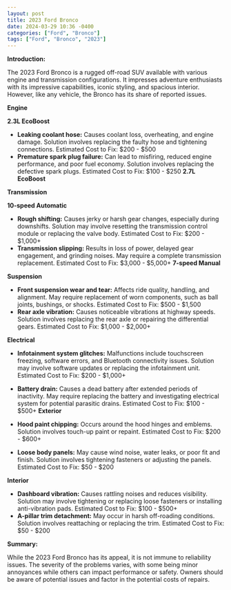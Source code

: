 ```yaml
---
layout: post
title: 2023 Ford Bronco
date: 2024-03-29 10:36 -0400
categories: ["Ford", "Bronco"]
tags: ["Ford", "Bronco", "2023"]
---
```

**Introduction:**

The 2023 Ford Bronco is a rugged off-road SUV available with various engine and transmission configurations. It impresses adventure enthusiasts with its impressive capabilities, iconic styling, and spacious interior. However, like any vehicle, the Bronco has its share of reported issues.

**Engine**

**2.3L EcoBoost**
* **Leaking coolant hose:** Causes coolant loss, overheating, and engine damage. Solution involves replacing the faulty hose and tightening connections. Estimated Cost to Fix: $200 - $500
* **Premature spark plug failure:** Can lead to misfiring, reduced engine performance, and poor fuel economy. Solution involves replacing the defective spark plugs. Estimated Cost to Fix: $100 - $250
**2.7L EcoBoost**

**Transmission**

**10-speed Automatic**
* **Rough shifting:** Causes jerky or harsh gear changes, especially during downshifts. Solution may involve resetting the transmission control module or replacing the valve body. Estimated Cost to Fix: $200 - $1,000+
* **Transmission slipping:** Results in loss of power, delayed gear engagement, and grinding noises. May require a complete transmission replacement. Estimated Cost to Fix: $3,000 - $5,000+
**7-speed Manual**

**Suspension**

* **Front suspension wear and tear:** Affects ride quality, handling, and alignment. May require replacement of worn components, such as ball joints, bushings, or shocks. Estimated Cost to Fix: $500 - $1,500
* **Rear axle vibration:** Causes noticeable vibrations at highway speeds. Solution involves replacing the rear axle or repairing the differential gears. Estimated Cost to Fix: $1,000 - $2,000+

**Electrical**

* **Infotainment system glitches:** Malfunctions include touchscreen freezing, software errors, and Bluetooth connectivity issues. Solution may involve software updates or replacing the infotainment unit. Estimated Cost to Fix: $200 - $1,000+
* **Battery drain:** Causes a dead battery after extended periods of inactivity. May require replacing the battery and investigating electrical system for potential parasitic drains. Estimated Cost to Fix: $100 - $500+
**Exterior**

* **Hood paint chipping:** Occurs around the hood hinges and emblems. Solution involves touch-up paint or repaint. Estimated Cost to Fix: $200 - $600+
* **Loose body panels:** May cause wind noise, water leaks, or poor fit and finish. Solution involves tightening fasteners or adjusting the panels. Estimated Cost to Fix: $50 - $200

**Interior**

* **Dashboard vibration:** Causes rattling noises and reduces visibility. Solution may involve tightening or replacing loose fasteners or installing anti-vibration pads. Estimated Cost to Fix: $100 - $500+
* **A-pillar trim detachment:** May occur in harsh off-roading conditions. Solution involves reattaching or replacing the trim. Estimated Cost to Fix: $50 - $200

**Summary:**

While the 2023 Ford Bronco has its appeal, it is not immune to reliability issues. The severity of the problems varies, with some being minor annoyances while others can impact performance or safety. Owners should be aware of potential issues and factor in the potential costs of repairs.
